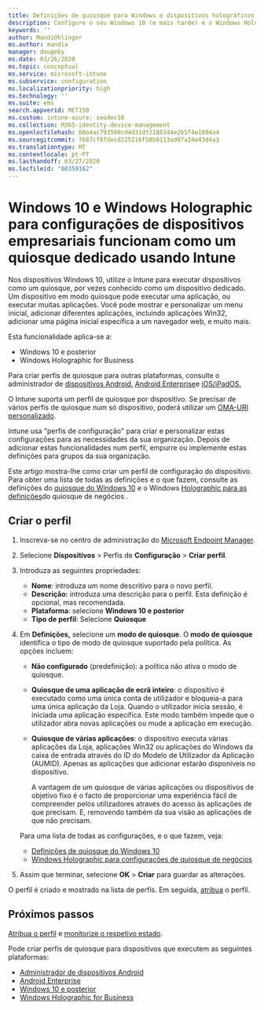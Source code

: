 ```yaml
---
title: Definições de quiosque para Windows e dispositivos holográficos no Microsoft Intune - Azure Microsoft Docs
description: Configure o seu Windows 10 (e mais tarde) e o Windows Holographic para dispositivos Empresariais como quiosques de aplicações únicas e multi-aplicações, personalize o menu inicial, adicione apps, mostre a barra de tarefas e configure um navegador web no Microsoft Intune.
keywords: ''
author: MandiOhlinger
ms.author: mandia
manager: dougeby
ms.date: 03/26/2020
ms.topic: conceptual
ms.service: microsoft-intune
ms.subservice: configuration
ms.localizationpriority: high
ms.technology: ''
ms.suite: ems
search.appverid: MET150
ms.custom: intune-azure; seodec18
ms.collection: M365-identity-device-management
ms.openlocfilehash: 60a4ac793500cd4d31df2188344e2b5f4e1094a4
ms.sourcegitcommit: 7687cf8fdecd225216f58b8113ad07a24e43d4a3
ms.translationtype: MT
ms.contentlocale: pt-PT
ms.lasthandoff: 03/27/2020
ms.locfileid: "80359162"
---
```

# <a name="windows-10-and-windows-holographic-for-business-device-settings-to-run-as-a-dedicated-kiosk-using-intune"></a>Windows 10 e Windows Holographic para configurações de dispositivos empresariais funcionam como um quiosque dedicado usando Intune

Nos dispositivos Windows 10, utilize o Intune para executar dispositivos como um quiosque, por vezes conhecido como um dispositivo dedicado. Um dispositivo em modo quiosque pode executar uma aplicação, ou executar muitas aplicações. Você pode mostrar e personalizar um menu inicial, adicionar diferentes aplicações, incluindo aplicações Win32, adicionar uma página inicial específica a um navegador web, e muito mais. 

Esta funcionalidade aplica-se a:

- Windows 10 e posterior
- Windows Holographic for Business

Para criar perfis de quiosque para outras plataformas, consulte o administrador de [dispositivos Android,](device-restrictions-android.md#kiosk) [Android Enterprise](device-restrictions-android-for-work.md#dedicated-devices)e [iOS/iPadOS.](device-restrictions-ios.md#kiosk)

O Intune suporta um perfil de quiosque por dispositivo. Se precisar de vários perfis de quiosque num só dispositivo, poderá utilizar um [OMA-URI personalizado](custom-settings-windows-10.md).

Intune usa "perfis de configuração" para criar e personalizar estas configurações para as necessidades da sua organização. Depois de adicionar estas funcionalidades num perfil, empurre ou implemente estas definições para grupos da sua organização.

Este artigo mostra-lhe como criar um perfil de configuração do dispositivo. Para obter uma lista de todas as definições e o que fazem, consulte as definições do [quiosque do Windows 10](kiosk-settings-windows.md) e o Windows [Holographic para as definições](kiosk-settings-holographic.md)do quiosque de negócios .

## <a name="create-the-profile"></a>Criar o perfil

1. Inscreva-se no centro de administração do [Microsoft Endpoint Manager](https://go.microsoft.com/fwlink/?linkid=2109431).
2. Selecione **Dispositivos** > Perfis de **Configuração** > **Criar perfil**.
3. Introduza as seguintes propriedades:

   - **Nome**: introduza um nome descritivo para o novo perfil.
   - **Descrição:** introduza uma descrição para o perfil. Esta definição é opcional, mas recomendada.
   - **Plataforma**: selecione **Windows 10 e posterior**
   - **Tipo de perfil**: Selecione **Quiosque**

4. Em **Definições,** selecione um **modo de quiosque**. O **modo de quiosque** identifica o tipo de modo de quiosque suportado pela política. As opções incluem:

    - **Não configurado** (predefinição): a política não ativa o modo de quiosque.
    - **Quiosque de uma aplicação de ecrã inteiro**: o dispositivo é executado como uma única conta de utilizador e bloqueia-a para uma única aplicação da Loja. Quando o utilizador inicia sessão, é iniciada uma aplicação específica. Este modo também impede que o utilizador abra novas aplicações ou mude a aplicação em execução.
    - **Quiosque de várias aplicações**: o dispositivo executa várias aplicações da Loja, aplicações Win32 ou aplicações do Windows da caixa de entrada através do ID do Modelo de Utilizador da Aplicação (AUMID). Apenas as aplicações que adicionar estarão disponíveis no dispositivo.

        A vantagem de um quiosque de várias aplicações ou dispositivos de objetivo fixo é o facto de proporcionar uma experiência fácil de compreender pelos utilizadores através do acesso às aplicações de que precisam. E, removendo também da sua visão as aplicações de que não precisam.

    Para uma lista de todas as configurações, e o que fazem, veja:
      - [Definições de quiosque do Windows 10](kiosk-settings-windows.md)
      - [Windows Holographic para configurações de quiosque de negócios](kiosk-settings-holographic.md)

5. Assim que terminar, selecione **OK** > **Criar** para guardar as alterações.

O perfil é criado e mostrado na lista de perfis. Em seguida, [atribua](device-profile-assign.md) o perfil.

## <a name="next-steps"></a>Próximos passos

[Atribua o perfil](device-profile-assign.md) e [monitorize o respetivo estado](device-profile-monitor.md).

Pode criar perfis de quiosque para dispositivos que executem as seguintes plataformas:

- [Administrador de dispositivos Android](device-restrictions-android.md#kiosk)
- [Android Enterprise](device-restrictions-android-for-work.md#dedicated-devices)
- [Windows 10 e posterior](kiosk-settings-windows.md)
- [Windows Holographic for Business](kiosk-settings-holographic.md)
